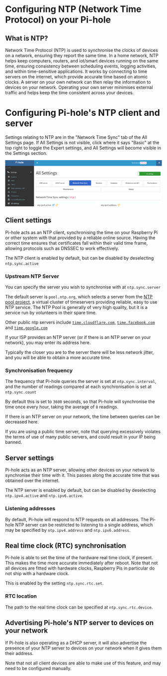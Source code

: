 # Configuring NTP (Network Time Protocol) on your Pi-hole

## What is NTP?

Network Time Protocol (NTP) is used to synchronise the clocks of devices on a network, ensuring they report the same time. In a home network, NTP helps keep computers, routers, and iot/smart devices running on the same time, ensuring consistency between scheduling events, logging activities, and within  time-sensitive applications. It works by connecting to time servers on the internet, which provide accurate time based on atomic clocks. A server on your own network can then relay the information to devices on your network. Operating your own server minimises external traffic and helps keep the time consistent across your devices.

# Configuring Pi-hole's NTP client and server

Settings relating to NTP are in the "Network Time Sync" tab of the All Settings page. If All Settings is not visible, click where it says "Basic" at the top right to toggle the Expert settings, and All Settings will become visible in the Settings section.

![](all_settings.png)

## Client settings

Pi-hole acts as an NTP client, synchronising the time on your Raspberry Pi or other system with that provided by a reliable online source. Having the correct time ensures that certificates fall within their valid time frame, allowing protocols such as DNSSEC to work effectively.

The NTP client is enabled by default, but can be disabled by deselecting `ntp.sync.active`

### Upstream NTP Server

You can specify the server you wish to synchronise with at `ntp.sync.server`

The default server is `pool.ntp.org`, which selects a server from the [NTP pool project](https://www.ntppool.org), a virtual cluster of timeservers providing reliable, easy to use NTP service. The NTP Pool is generally of very high quality, but it is a service run by volunteers in their spare time.

Other public ntp servers include
[`time.cloudflare.com`](https://www.cloudflare.com/time/), [`time.facebook.com`](https://engineering.fb.com/production-engineering/ntp-service/) and [`time.google.com`](https://developers.google.com/time/)

If your ISP provides an NTP server (or if there is an NTP server on your network), you may enter its address here.

Typically the closer you are to the server there will be less network jitter, and you will be able to obtain a more accurate time.

### Synchronisation frequency

The frequency that Pi-hole queries the server is set at `ntp.sync.interval`, and the number of readings compared at each synchronisation is set at `ntp.sync.count`

By default this is set to `3600` seconds, so that Pi-hole will synchronise the time once every hour, taking the average of `8` readings.

If there is an NTP server on your network, the time between queries can be decreased here.

If you are using a public time server, note that querying excessively violates the terms of use of many public servers, and could result in your IP being banned.

## Server settings

Pi-hole acts as an NTP server, allowing other devices on your network to synchronise their time with it. This passes along the accurate time that was obtained over the internet.

The NTP server is enabled by default, but can be disabled by deselecting `ntp.ipv4.active` and `ntp.ipv6.active`.

### Listening addresses

By default, Pi-hole will respond to NTP requests on all addresses. The Pi-hole NTP server can be restricted to listening to a single address, which may be specified by `ntp.ipv4.address` and `ntp.ipv6.address`.

## Real time clock (RTC) synchronisation

Pi-hole is able to set the time of the hardware real time clock, if present. This makes the time more accurate immediately after reboot. Note that not all devices are fitted with hardware clocks, Raspberry Pis in particular do not ship with a hardware clock.

This is enabled by the setting `ntp.sync.rtc.set`.

### RTC location

The path to the real time clock can be specified at `ntp.sync.rtc.device`.

## Advertising Pi-hole's NTP server to devices on your network

If Pi-hole is also operating as a DHCP server, it will also advertise the presence of your NTP server to devices on your network when it gives them their address.

Note that not all client devices are able to make use of this feature, and may need to be configured manually.
